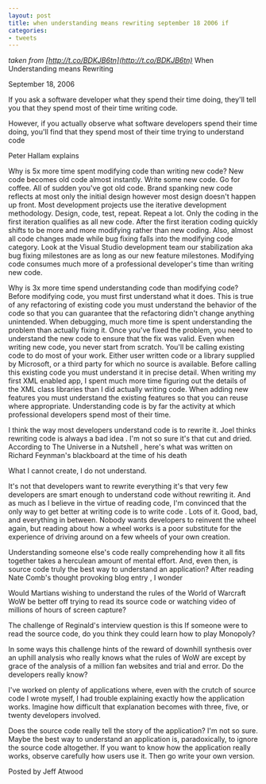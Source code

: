 ```yaml
---
layout: post
title: when understanding means rewriting september 18 2006 if
categories:
- tweets
---
```

*taken from [http://t.co/BDKJB6tn](http://t.co/BDKJB6tn)*
When Understanding means Rewriting

September 18, 2006

If you ask a software developer what they spend their time doing, they'll tell you that they spend most of their time writing code.

However, if you actually observe what software developers spend their time doing, you'll find that they spend most of their time trying to understand code

Peter Hallam explains 

Why is 5x more time spent modifying code than writing new code? New code becomes old code almost instantly. Write some new code. Go for coffee. All of sudden you've got old code. Brand spanking new code reflects at most only the initial design however most design doesn't happen up front. Most development projects use the iterative development methodology. Design, code, test, repeat. Repeat a lot. Only the coding in the first iteration qualifies as all new code. After the first iteration coding quickly shifts to be more and more modifying rather than new coding. Also, almost all code changes made while bug fixing falls into the modifying code category. Look at the Visual Studio development team our stabilization aka bug fixing milestones are as long as our new feature milestones. Modifying code consumes much more of a professional developer's time than writing new code.

Why is 3x more time spend understanding code than modifying code? Before modifying code, you must first understand what it does. This is true of any refactoring of existing code  you must understand the behavior of the code so that you can guarantee that the refactoring didn't change anything unintended. When debugging, much more time is spent understanding the problem than actually fixing it. Once you've fixed the problem, you need to understand the new code to ensure that the fix was valid. Even when writing new code, you never start from scratch. You'll be calling existing code to do most of your work. Either user written code or a library supplied by Microsoft, or a third party for which no source is available. Before calling this existing code you must understand it in precise detail. When writing my first XML enabled app, I spent much more time figuring out the details of the XML class libraries than I did actually writing code. When adding new features you must understand the existing features so that you can reuse where appropriate. Understanding code is by far the activity at which professional developers spend most of their time.

I think the way most developers understand code is to rewrite it. Joel thinks rewriting code is always a bad idea . I'm not so sure it's that cut and dried. According to The Universe in a Nutshell , here's what was written on Richard Feynman's blackboard at the time of his death

What I cannot create, I do not understand.

It's not that developers want to rewrite everything it's that very few developers are smart enough to understand code without rewriting it. And as much as I believe in the virtue of reading code, I'm convinced that the only way to get better at writing code is to write code . Lots of it. Good, bad, and everything in between. Nobody wants developers to reinvent the wheel again, but reading about how a wheel works is a poor substitute for the experience of driving around on a few wheels of your own creation.

Understanding someone else's code really comprehending how it all fits together takes a herculean amount of mental effort. And, even then, is source code truly the best way to understand an application? After reading Nate Comb's thought provoking blog entry , I wonder

Would Martians wishing to understand the rules of the World of Warcraft WoW be better off trying to read its source code or watching video of millions of hours of screen capture?

The challenge of Reginald's interview question is this If someone were to read the source code, do you think they could learn how to play Monopoly?

In some ways this challenge hints of the reward of downhill synthesis over an uphill analysis  who really knows what the rules of WoW are except by grace of the analysis of a million fan websites and trial and error.  Do the developers really know?

I've worked on plenty of applications where, even with the crutch of source code I wrote myself, I had trouble explaining exactly how the application works. Imagine how difficult that explanation becomes with three, five, or twenty developers involved.

Does the source code really tell the story of the application? I'm not so sure. Maybe the best way to understand an application is, paradoxically, to ignore the source code altogether. If you want to know how the application really works, observe carefully how users use it. Then go write your own version.

Posted by Jeff Atwood

